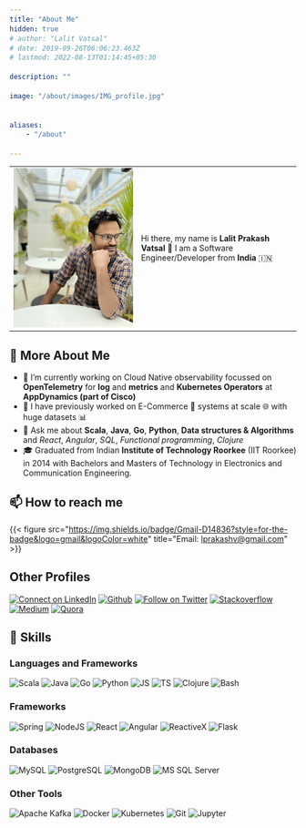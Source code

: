 ```yaml
---
title: "About Me"
hidden: true
# author: "Lalit Vatsal"
# date: 2019-09-26T06:06:23.463Z
# lastmod: 2022-08-13T01:14:45+05:30

description: ""

image: "/about/images/IMG_profile.jpg"


aliases:
    - "/about"

---
```


| | |
|-|-|
| ![image](/about/images/IMG_profile.jpg) | Hi there, my name is __Lalit Prakash Vatsal__ 👋 I am a Software Engineer/Developer from __India__ 🇮🇳 |

## 🧐 More About Me

- 🔭 I’m currently working on Cloud Native observability focussed on __OpenTelemetry__ for __log__ and __metrics__ and __Kubernetes Operators__ at __AppDynamics (part of Cisco)__
- 🥼 I have previously worked on E-Commerce 🛒 systems at scale 🌐 with huge datasets 📊
- 💬 Ask me about __Scala__, __Java__, __Go__, __Python__, __Data structures & Algorithms__ and _React_, _Angular_, _SQL_, _Functional programming_, _Clojure_
- 🎓 Graduated from Indian __Institute of Technology Roorkee__ (IIT Roorkee) in 2014 with Bachelors and Masters of Technology in Electronics and Communication Engineering.

## 📫 How to reach me

{{< figure src="https://img.shields.io/badge/Gmail-D14836?style=for-the-badge&logo=gmail&logoColor=white" title="Email: lprakashv@gmail.com" >}}

## Other Profiles

[![Connect on LinkedIn](https://img.shields.io/badge/LinkedIn-0077B5?style=for-the-badge&logo=linkedin&logoColor=white)](https://www.linkedin.com/in/lprakashv/)
[![Github](https://img.shields.io/badge/Github-100000?style=for-the-badge&logo=github&logoColor=white)](https://github.com/lprakashv)
[![Follow on Twitter](https://img.shields.io/badge/Twitter-1DA1F2?style=for-the-badge&logo=twitter&logoColor=white)](https://twitter.com/lprakashv)
[![Stackoverflow](https://img.shields.io/badge/Stack_Overflow-FE7A16?style=for-the-badge&logo=stack-overflow&logoColor=white)](https://stackoverflow.com/users/4066802/lprakashv)
[![Medium](https://img.shields.io/badge/Medium-12100E?style=for-the-badge&logo=medium&logoColor=white)](https://medium.com/@lprakashv)
[![Quora](https://img.shields.io/badge/Quora-%23B92B27.svg?&style=for-the-badge&logo=Quora&logoColor=white)](https://www.quora.com/profile/Lalit-Vatsal)

## 💼 Skills

### Languages and Frameworks

![Scala](https://img.shields.io/badge/Scala-DC322F?style=for-the-badge&logo=scala&logoColor=white)
![Java](https://img.shields.io/badge/Java-ED8B00?style=for-the-badge&logo=java&logoColor=white)
![Go](https://img.shields.io/badge/go-%2300ADD8.svg?style=for-the-badge&logo=go&logoColor=white)
![Python](https://img.shields.io/badge/Python-14354C?style=for-the-badge&logo=python&logoColor=white)
![JS](https://img.shields.io/badge/JavaScript-F7DF1E?style=for-the-badge&logo=javascript&logoColor=black)
![TS](https://img.shields.io/badge/typescript-%23007ACC.svg?style=for-the-badge&logo=typescript&logoColor=white)
![Clojure](https://img.shields.io/badge/Clojure-%23Clojure.svg?&style=for-the-badge&logo=Clojure&logoColor=white)
![Bash](https://img.shields.io/badge/Shell_Script-121011?style=for-the-badge&logo=gnu-bash&logoColor=white)

### Frameworks

![Spring](https://img.shields.io/badge/Spring-6DB33F?style=for-the-badge&logo=spring&logoColor=white)
![NodeJS](https://img.shields.io/badge/Node.js-43853D?style=for-the-badge&logo=node-dot-js&logoColor=white)
![React](https://img.shields.io/badge/React-20232A?style=for-the-badge&logo=react&logoColor=61DAFB")
![Angular](https://img.shields.io/badge/angular-%23DD0031.svg?style=for-the-badge&logo=angular&logoColor=white)
![ReactiveX](https://img.shields.io/badge/rxjs-%23B7178C.svg?style=for-the-badge&logo=reactivex&logoColor=white)
![Flask](https://img.shields.io/badge/Flask-000000?style=for-the-badge&logo=flask&logoColor=white)

### Databases

![MySQL](https://img.shields.io/badge/MySQL-00000F?style=for-the-badge&logo=mysql&logoColor=white)
![PostgreSQL](https://img.shields.io/badge/PostgreSQL-316192?style=for-the-badge&logo=postgresql&logoColor=white)
![MongoDB](https://img.shields.io/badge/MongoDB-4EA94B?style=for-the-badge&logo=mongodb&logoColor=white)
![MS SQL Server](https://img.shields.io/badge/Microsoft%20SQL%20Sever-CC2927?style=for-the-badge&logo=microsoft%20sql%20server&logoColor=white)

### Other Tools

![Apache Kafka](https://img.shields.io/badge/Apache_Kafka-231F20?style=for-the-badge&logo=apache-kafka&logoColor=white)
![Docker](https://img.shields.io/badge/Docker-2CA5E0?style=for-the-badge&logo=docker&logoColor=white)
![Kubernetes](https://img.shields.io/badge/kubernetes-%23326ce5.svg?style=for-the-badge&logo=kubernetes&logoColor=white)
![Git](https://img.shields.io/badge/Git-F05032?style=for-the-badge&logo=git&logoColor=white)
![Jupyter](https://img.shields.io/badge/Jupyter-F37626.svg?&style=for-the-badge&logo=Jupyter&logoColor=white)

